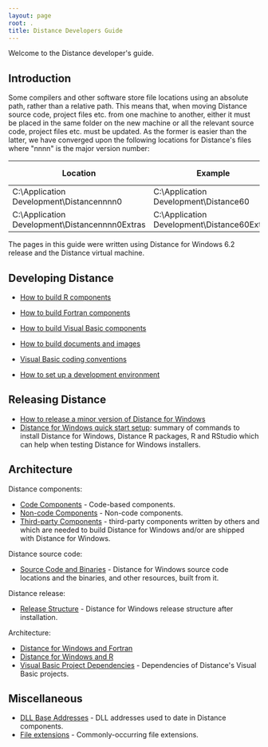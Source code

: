 ```yaml
---
layout: page
root: .
title: Distance Developers Guide
---
```


Welcome to the Distance developer's guide.

Introduction
------------

Some compilers and other software store file locations using an absolute path, rather than a relative path. This means that, when moving Distance source code, project files etc. from one machine to another, either it must be placed in the same folder on the new machine or all the relevant source code, project files etc. must be updated. As the former is easier than the latter, we have converged upon the following locations for Distance's files where "nnnn" is the major version number:

| Location | Example | Short-hand in this guide |
| -------- | ------- | ------------------------ |
| C:\Application Development\Distancennnn0 | C:\Application Development\Distance60 | %BASE% |
| C:\Application Development\Distancennnn0Extras | C:\Application Development\Distance60Extras | %BASE%Extras |

The pages in this guide were written using Distance for Windows 6.2 release and the Distance virtual machine.

Developing Distance
-------------------

* [How to build R components](./developer/BuildR.html)
* [How to build Fortran components](./developer/BuildFortran.html)
* [How to build Visual Basic components](./developer/BuildVisualBasic.html)
* [How to build documents and images](./developer/BuildDocumentsImages.html)

* [Visual Basic coding conventions](./developer/VisualBasicCodingConventions.html)

* [How to set up a development environment](./developer/SetUpDevelopmentEnvironment.html)

Releasing Distance
------------------

* [How to release a minor version of Distance for Windows](./developer/ReleaseMinor.html)
* [Distance for Windows quick start setup](./developer/QuickStartSetup.html): summary of commands to install Distance for Windows, Distance R packages, R and RStudio which can help when testing Distance for Windows installers.

Architecture
------------

Distance components:

* [Code Components](./developer/CodeComponents.html) - Code-based components.
* [Non-code Components](./developer/NonCodeComponents.html) - Non-code components.
* [Third-party Components](./developer/ThirdPartyComponents.html) - third-party components written by others and which are needed to build Distance for Windows and/or are shipped with Distance for Windows. 

Distance source code:

* [Source Code and Binaries](./developer/SourceCodeAndBinaries.html) - Distance for Windows source code locations and the binaries, and other resources, built from it.

Distance release:

* [Release Structure](./developer/ReleaseStructure.html) - Distance for Windows release structure after installation.

Architecture:

* [Distance for Windows and Fortran](./developer/ArchitectureFortran.html)
* [Distance for Windows and R](./developer/ArchitectureR.html)
* [Visual Basic Project Dependencies](./developer/VisualBasicProjectDependencies.html) - Dependencies of Distance's Visual Basic projects.

Miscellaneous
-------------

* [DLL Base Addresses](./developer/DllBaseAddresses.html) - DLL addresses used to date in Distance components.
* [File extensions](./developer/FileExtensions.html) - Commonly-occurring file extensions.
